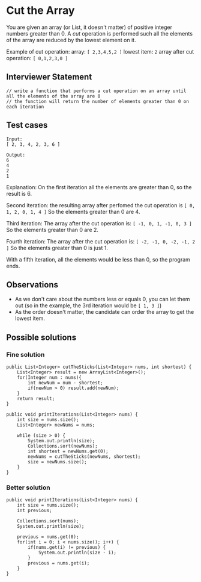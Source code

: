 # Cut the Array

You are given an array (or List, it doesn't matter) of positive integer numbers greater than 0.
A *cut* operation is performed such all the elements of the array are reduced by the lowest element on it.

Example of cut operation:
array: `[ 2,3,4,5,2 ]`
lowest item: `2`
array after cut operation: `[ 0,1,2,3,0 ]`

## Interviewer Statement

```
// write a function that performs a cut operation on an array until all the elements of the array are 0
// the function will return the number of elements greater than 0 on each iteration
```

## Test cases

```
Input:
[ 2, 3, 4, 2, 3, 6 ]

Output:
6
4
2
1
```

Explanation:
On the first iteration all the elements are greater than 0, so the result is 6.

Second iteration:
the resulting array after perfomed the cut operation is
`[ 0, 1, 2, 0, 1, 4 ]`
So the elements greater than 0 are 4.

Third iteration:
The array after the cut operation is:
`[ -1, 0, 1, -1, 0, 3 ]`
So the elements greater than 0 are 2.

Fourth iteration:
The array after the cut operation is:
`[ -2, -1, 0, -2, -1, 2 ]`
So the elements greater than 0 is just 1.

With a fifth iteration, all the elements would be less than 0, so the program ends.

## Observations

- As we don't care about the numbers less or equals 0, you can let them out (so in the example, the 3rd iteration would be `[ 1, 3 ]`)
- As the order doesn't matter, the candidate can order the array to get the lowest item.


## Possible solutions

### Fine solution

```
public List<Integer> cutTheSticks(List<Integer> nums, int shortest) {
    List<Integer> result = new ArrayList<Integer>();
    for(Integer num : nums){
        int newNum = num - shortest;
        if(newNum > 0) result.add(newNum);
    }
    return result;
}

public void printIterations(List<Integer> nums) {
    int size = nums.size();
    List<Integer> newNums = nums;

    while (size > 0) {
        System.out.println(size);
        Collections.sort(newNums);
        int shortest = newNums.get(0);
        newNums = cutTheSticks(newNums, shortest);
        size = newNums.size();
    }
}
```

### Better solution

```
public void printIterations(List<Integer> nums) {
    int size = nums.size();
    int previous;

    Collections.sort(nums);
    System.out.println(size);

    previous = nums.get(0);
    for(int i = 0; i < nums.size(); i++) {
        if(nums.get(i) != previous) {
            System.out.println(size - i);
        }
        previous = nums.get(i);
    }
}
```
